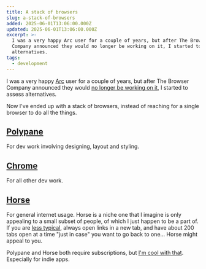 ```yaml
---
title: A stack of browsers
slug: a-stack-of-browsers
added: 2025-06-01T13:06:00.000Z
updated: 2025-06-01T13:06:00.000Z
excerpt: >-
  I was a very happy Arc user for a couple of years, but after The Browser
  Company announced they would no longer be working on it, I started to assess
  alternatives.
tags:
  - development
---
```


I was a very happy [Arc](https://arc.net/) user for a couple of years, but after The Browser Company announced they would [no longer be working on it](https://browsercompany.substack.com/p/letter-to-arc-members-2025), I started to assess alternatives. 

Now I've ended up with a stack of browsers, instead of reaching for a single browser to do all the things. 

## [Polypane](https://polypane.app/)
For dev work involving designing, layout and styling. 

## [Chrome](https://www.google.com/intl/en_au/chrome/)
For all other dev work.

## [Horse](https://gethorse.com/)
For general internet usage. Horse is a niche one that I imagine is only appealing to a small subset of people, of which I just happen to be a part of. If you are [less typical](/less-typical/), always open links in a new tab, and have about 200 tabs open at a time "just in case" you want to go back to one... Horse might appeal to you.

Polypane and Horse both require subscriptions, but [I'm cool with that](/paying-for-software-subscriptions-is-my-passion/). Especially for indie apps.
